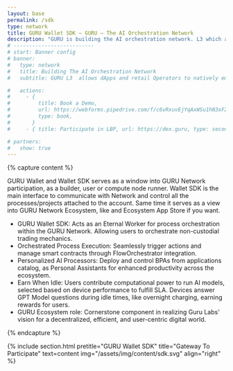 ```yaml
---
layout: base
permalink: /sdk
type: network
title: GURU Wallet SDK – GURU – The AI Orchestration Network
description: "GURU is building the AI orchestration network. L3 which allows dApps to natively embed orchestrated AI Agents and earn Network participant rewards."
# --------------------------
# start: Banner config
# banner:
#   type: network
#   title: Building The AI Orchestration Network
#   subtitle: GURU L3  allows dApps and retail Operators to natively embed orchestrated AI Agents and earn Network participant rewards.

#   actions:
#     - {
#         title: Book a Demo,
#         url: https://webforms.pipedrive.com/f/c6vRxuvEjYqAxWSu1hN3xF2Cm5KyUtB66yKiko2wxKvPIs2J5R6mPJUV3oMdjnoHpF,
#         type: book,
#       }
#     - { title: Participate in LBP, url: https://dex.guru, type: secondary }

# partners:
#   show: true
---
```


<!-- SDK SECTION -->

{% capture content %}

GURU Wallet and Wallet SDK serves as a window into GURU Network participation, as a builder, user or compute node runner. Wallet SDK is the main interface to communicate with Network and control all the processes/projects attached to the account. Same time it serves as a view into GURU Network Ecosystem, like and Ecosystem App Store if you want.

- GURU Wallet SDK: Acts as an Eternal Worker for process orchestration within the GURU Network. Allowing users to orchestrate non-custodial trading mechanics.
- Orchestrated Process Execution: Seamlessly trigger actions and manage smart contracts through FlowOrchestrator integration.
- Personalized AI Processors: Deploy and control BPAs from applications catalog, as Personal Assistants for enhanced productivity across the ecosystem.
- Earn When Idle: Users contribute computational power to run AI models, selected based on device performance to fulfill SLA. Devices answer GPT Model questions during idle times, like overnight charging, earning rewards for users.
- GURU Ecosystem role: Cornerstone component in realizing Guru Labs' vision for a decentralized, efficient, and user-centric digital world.

{% endcapture %}

{% include section.html pretitle="GURU Wallet SDK" title="Gateway To Participate" text=content img="/assets/img/content/sdk.svg" align="right"  %}

<!-- / SDK SECTION -->
